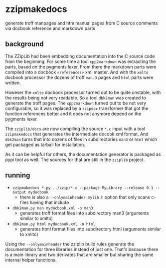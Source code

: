 # zzipmakedocs

generate troff manpages and htm manual pages from C source comments via docbook reference and markdown parts

## background

The ZZipLib had been embedding documentation into the C source code from the beginning.
For some time a tool `cpp2markdown` was extracting the parts, based on the pygments lexer.
From there the markdown parts were compiled into a docbook `<references>` xml master.
And with the `xmlto` docbook processor the dozens of troff `man.3` pages and `html`
parts were written.

However the `xmlto` docbook processor turned out to be quite unstable, with the results
being not very readable. So a tool `dbk2man` was created to generate the troff pages.
The `cpp2markdown` turned out to be not very configurable, so it was replaced by
a `zzipdoc` transformer that got the function references better and it does not
anymore depend on the pygments lexer.

The `zziplib/docs` are now compiling the source `*.c` input with a tool `zzipmakedocs` that 
generates the intermediate docook.xml format. And `dbk2man` turns that into dozens of
files in subdirectories `man3` or `html` which get packaged as tarball for installation.

As it can be helpful for others, the documentation generator is packaged as pypi tool
as well. The sources for that are still in the `zziplib` project.

## running

* `zzipmakedocs *.py ../zzip/*.c --package MyLibrary --release 0.1 --output mydocbook`
  * there is also a `--onlymainheader mylib.h` option that only scans c-files having that include
* `dbk2man.py man mydocbook.xml -o man3`
  * generates troff format files into subdirectory man3 (arguments similar to xmlto)
* `dbk2man.py html mydocbook.xml -o html`
  * generates html format files into subdirectory html (arguments similar to xmlto)

Using the `--onlymainheader` the zziplib build rules generate the documentation for
three libraries instead of just one. That's because there is a main library and
two derivates that are smaller but sharing the same internal helper functions.

